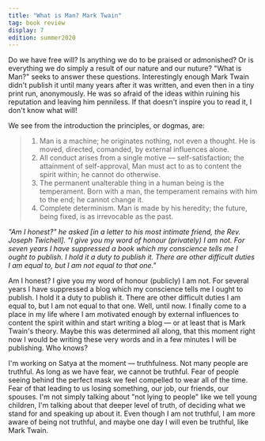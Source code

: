 ```yaml
---
title: "What is Man? Mark Twain"
tag: book review
display: 7
edition: summer2020
---
```

Do we have free will? Is anything we do to be praised or admonished? Or is everything we do simply a result of our nature and our nuture? "What is Man?" seeks to answer these questions. Interestingly enough Mark Twain didn't publish it until many years after it was written, and even then in a tiny print run, anonymously. He was so afraid of the ideas within ruining his reputation and leaving him penniless. If that doesn't inspire you to read it, I don't know what will! 

We see from the introduction the principles, or dogmas, are:
> 1. Man is a machine; he originates nothing, not even a thought. He is moved, directed, comanded, by external influences alone. 
> 2. All conduct arises from a single motive — self-satisfaction; the attainment of self-approval, Man must act to as to content the spirit within; he cannot do otherwise. 
> 3. The permanent unalterable thing in a human being is the temperament. Born with a man, the temperament remains with him to the end; he cannot change it. 
> 4. Complete determinism. Man is made by his heredity; the future, being fixed, is as irrevocable as the past. 

*"Am I honest?" he asked [in a letter to his most intimate friend, the Rev. Joseph Twichell]. "I give you my word of honour (privately) I am not. For seven years I have suppressed a book which my conscience tells me I ought to publish. I hold it a duty to publish it. There are other difficult duties I am equal to, but I am not equal to that one."*

Am I honest? I give you my word of honour (publicly) I am not. For several years I have suppressed a blog which my conscience tells me I ought to publish. I hold it a duty to publish it. There are other difficult duties I am equal to, but I am not equal to that one. Well, until now. I finally come to a place in my life where I am motivated enough by external influences to content the spirit within and start writing a blog — or at least that is Mark Twain's theory. Maybe this was determined all along, that this moment right now I would be writing these very words and in a few minutes I will be publishing. Who knows? 

I'm working on Satya at the moment — truthfulness. Not many people are truthful. As long as we have fear, we cannot be truthful. Fear of people seeing behind the perfect mask we feel compelled to wear all of the time. Fear of that leading to us losing something, our job, our friends, our spouses. I'm not simply talking about "not lying to people" like we tell young children, I'm talking about that deeper level of truth, of deciding what we stand for and speaking up about it. Even though I am not truthful, I am more aware of being not truthful, and maybe one day I will even be truthful, like Mark Twain. 